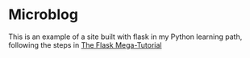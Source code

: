 # Microblog 

This is an example of a site built with flask in my Python learning path, following the steps in [The Flask Mega-Tutorial](https://blog.miguelgrinberg.com/post/the-flask-mega-tutorial-part-i-hello-world)